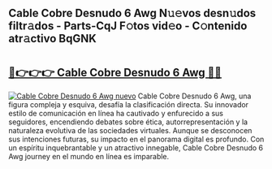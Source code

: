 ## Cable Cobre Desnudo 6 Awg N𝚞𝚎vos desn𝚞dos filtr𝚊dos - Parts-CqJ F𝚘tos vid𝚎o - C𝚘ntenido atr𝚊ctivo BqGNK

# <h2><a href="http://mb1kog.tromn.icu/?c=Cable+Cobre+Desnudo+6+Awg">🔗👉👉👉 Cable Cobre Desnudo 6 Awg 🔗🔗</a></h2>

[![Cable Cobre Desnudo 6 Awg nuevo](https://i.imgur.com/pEAQMta.gif)](http://mb1kog.tromn.icu/?c=Cable+Cobre+Desnudo+6+Awg)
Cable Cobre Desnudo 6 Awg, una figura compleja y esquiva, desafía la clasificación directa. Su innovador estilo de comunicación en línea ha cautivado y enfurecido a sus seguidores, encendiendo debates sobre ética, autorrepresentación y la naturaleza evolutiva de las sociedades virtuales. Aunque se desconocen sus intenciones futuras, su impacto en el panorama digital es profundo. Con un espíritu inquebrantable y un atractivo innegable, Cable Cobre Desnudo 6 Awg journey en el mundo en línea es imparable.
